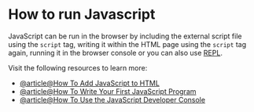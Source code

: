 # How to run Javascript

JavaScript can be run in the browser by including the external script file using the `script` tag, writing it within the HTML page using the `script` tag again, running it in the browser console or you can also use [REPL](https://www.digitalocean.com/community/tutorials/how-to-use-the-node-js-repl).

Visit the following resources to learn more:

- [@article@How To Add JavaScript to HTML](https://www.digitalocean.com/community/tutorials/how-to-add-javascript-to-html)
- [@article@How To Write Your First JavaScript Program](https://www.digitalocean.com/community/tutorials/how-to-write-your-first-javascript-program)
- [@article@How To Use the JavaScript Developer Console](https://www.digitalocean.com/community/tutorials/how-to-use-the-javascript-developer-console)

